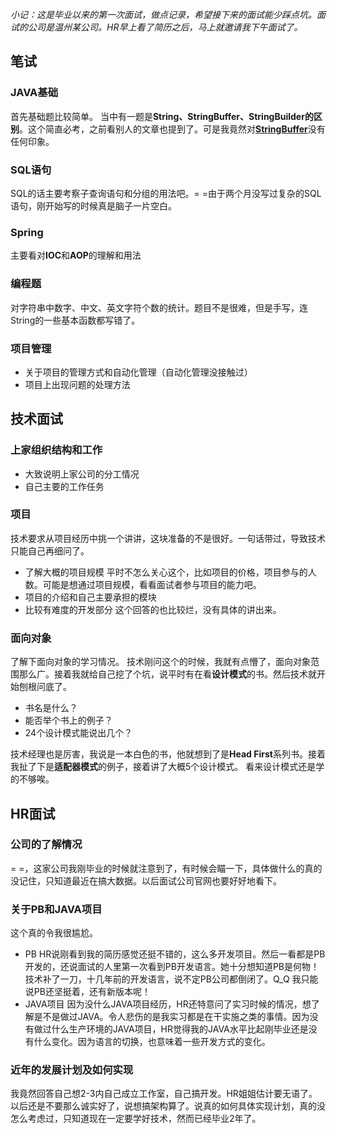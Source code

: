 *小记：这是毕业以来的第一次面试，做点记录，希望接下来的面试能少踩点坑。面试的公司是温州某公司。HR早上看了简历之后，马上就邀请我下午面试了。*

## 笔试
### JAVA基础
首先基础题比较简单。
当中有一题是**String、StringBuffer、StringBuilder的区别**。这个简直必考，之前看别人的文章也提到了。可是我竟然对[**StringBuffer**](http://docs.oracle.com/javase/8/docs/api/java/lang/StringBuffer.html)没有任何印象。
### SQL语句
SQL的话主要考察子查询语句和分组的用法吧。= =由于两个月没写过复杂的SQL语句，刚开始写的时候真是脑子一片空白。
### Spring
主要看对**IOC**和**AOP**的理解和用法
### 编程题
对字符串中数字、中文、英文字符个数的统计。题目不是很难，但是手写，连String的一些基本函数都写错了。
### 项目管理
* 关于项目的管理方式和自动化管理（自动化管理没接触过）
* 项目上出现问题的处理方法

## 技术面试
### 上家组织结构和工作
* 大致说明上家公司的分工情况
* 自己主要的工作任务
### 项目
技术要求从项目经历中挑一个讲讲，这块准备的不是很好。一句话带过，导致技术只能自己再细问了。
* 了解大概的项目规模
平时不怎么关心这个，比如项目的价格，项目参与的人数。可能是想通过项目规模，看看面试者参与项目的能力吧。
* 项目的介绍和自己主要承担的模块
* 比较有难度的开发部分
这个回答的也比较烂，没有具体的讲出来。
### 面向对象
了解下面向对象的学习情况。
技术刚问这个的时候，我就有点懵了，面向对象范围那么广。接着我就给自己挖了个坑，说平时有在看**设计模式**的书。然后技术就开始刨根问底了。

* 书名是什么？
* 能否举个书上的例子？
* 24个设计模式能说出几个？

技术经理也是厉害，我说是一本白色的书，他就想到了是**Head First**系列书。接着我扯了下是**适配器模式**的例子，接着讲了大概5个设计模式。
看来设计模式还是学的不够唉。

## HR面试
### 公司的了解情况
= =，这家公司我刚毕业的时候就注意到了，有时候会瞄一下，具体做什么的真的没记住，只知道最近在搞大数据。以后面试公司官网也要好好地看下。
### 关于PB和JAVA项目
这个真的令我很尴尬。

* PB
HR说刚看到我的简历感觉还挺不错的，这么多开发项目。然后一看都是PB开发的，还说面试的人里第一次看到PB开发语言。她十分想知道PB是何物！技术补了一刀，十几年前的开发语言，说不定PB公司都倒闭了。Q_Q 我只能说PB还坚挺着，还有新版本呢！
* JAVA项目
因为没什么JAVA项目经历，HR还特意问了实习时候的情况，想了解是不是做过JAVA。令人悲伤的是我实习都是在干实施之类的事情。因为没有做过什么生产环境的JAVA项目，HR觉得我的JAVA水平比起刚毕业还是没有什么变化。因为语言的切换，也意味着一些开发方式的变化。

### 近年的发展计划及如何实现
我竟然回答自己想2-3内自己成立工作室，自己搞开发。HR姐姐估计要无语了。以后还是不要那么诚实好了，说想搞架构算了。说真的如何具体实现计划，真的没怎么考虑过，只知道现在一定要学好技术，然而已经毕业2年了。

